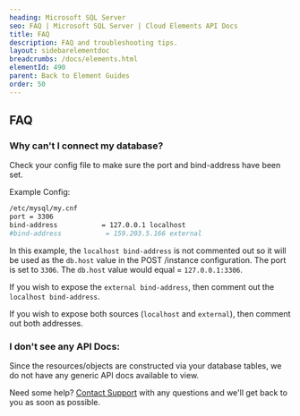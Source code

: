 ```yaml
---
heading: Microsoft SQL Server
seo: FAQ | Microsoft SQL Server | Cloud Elements API Docs
title: FAQ
description: FAQ and troubleshooting tips.
layout: sidebarelementdoc
breadcrumbs: /docs/elements.html
elementId: 490
parent: Back to Element Guides
order: 50
---
```


## FAQ

### Why can't I connect my database?

Check your config file to make sure the port and bind-address have been set.

Example Config:

```bash
/etc/mysql/my.cnf
port = 3306
bind-address           = 127.0.0.1 localhost
#bind-address           = 159.203.5.166 external
```

In this example, the `localhost bind-address` is not commented out so it will be used as the `db.host` value in the POST /instance configuration.
The port is set to `3306`.  The `db.host` value would equal = `127.0.0.1:3306`.

If you wish to expose the `external bind-address`, then comment out the `localhost bind-address`.

If you wish to expose both sources (`localhost` and `external`), then comment out both addresses.

### I don't see any API Docs:

Since the resources/objects are constructed via your database tables, we do not have any generic API docs available to view.

Need some help? [Contact Support](mailto:support@cloud-elements.com) with any questions and we'll get back to you as soon as possible.
